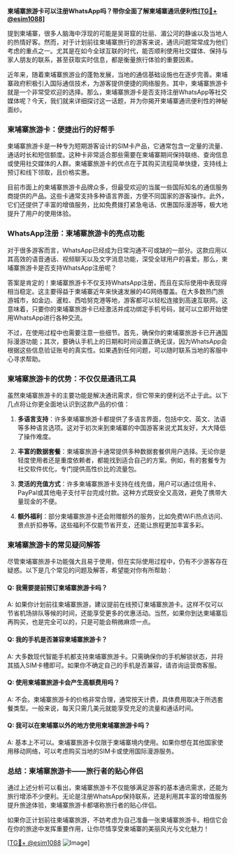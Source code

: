 **柬埔寨旅游卡可以注册WhatsApp吗？带你全面了解柬埔寨通讯便利性[[TG💪+ @esim1088](https://t.me/s/esim1088)]**

提到柬埔寨，很多人脑海中浮现的可能是吴哥窟的壮丽、湄公河的静谧以及当地人的热情好客。然而，对于计划前往柬埔寨旅行的游客来说，通讯问题常常成为他们考虑的重点之一。尤其是在如今全球互联的时代，能否顺利使用社交媒体、保持与家人朋友的联系，甚至获取实时信息，都是衡量旅行体验的重要因素。

近年来，随着柬埔寨旅游业的蓬勃发展，当地的通信基础设施也在逐步完善。柬埔寨政府积极引入国际通信技术，为游客提供便捷的网络服务。其中，柬埔寨旅游卡就是一个非常受欢迎的选择。那么，柬埔寨旅游卡是否支持注册WhatsApp等社交媒体呢？今天，我们就来详细探讨这一话题，并为你揭开柬埔寨通讯便利性的神秘面纱。

### **柬埔寨旅游卡：便捷出行的好帮手**

柬埔寨旅游卡是一种专为短期游客设计的SIM卡产品，它通常包含一定量的流量、通话时长和短信额度。这种卡非常适合那些需要在柬埔寨期间保持联络、查询信息或使用社交媒体的人群。柬埔寨旅游卡的优点在于其购买流程简单快捷，支持线上预订和线下领取，且价格实惠。

目前市面上的柬埔寨旅游卡品牌众多，但最受欢迎的当属一些国际知名的通信服务商提供的产品。这些卡通常支持多种语言界面，方便不同国家的游客操作。此外，它们还提供了丰富的增值服务，比如免费拨打紧急电话、优惠国际漫游等，极大地提升了用户的使用体验。

### **WhatsApp注册：柬埔寨旅游卡的亮点功能**

对于很多游客而言，WhatsApp已经成为日常沟通不可或缺的一部分。这款应用以其高效的语音通话、视频聊天以及文字消息功能，深受全球用户的喜爱。那么，柬埔寨旅游卡是否支持WhatsApp注册呢？

答案是肯定的！柬埔寨旅游卡不仅支持WhatsApp注册，而且在实际使用中表现得相当稳定。这主要得益于柬埔寨近年来快速发展的4G网络覆盖。在大多数热门旅游城市，如金边、暹粒、西哈努克港等地，游客都可以轻松连接到高速互联网。这意味着，只要你的柬埔寨旅游卡已经激活并成功绑定手机号码，就可以立即开始使用WhatsApp进行各种交流。

不过，在使用过程中也需要注意一些细节。首先，确保你的柬埔寨旅游卡已开通国际漫游功能；其次，要确认手机上的日期和时间设置正确无误，因为WhatsApp会根据这些信息验证账号的真实性。如果遇到任何问题，可以随时联系当地的客服中心寻求帮助。

### **柬埔寨旅游卡的优势：不仅仅是通讯工具**

虽然柬埔寨旅游卡的主要功能是解决通讯需求，但它带来的便利远不止于此。以下几点将让你更全面地认识到这款产品的价值：

1. **多语言支持**：许多柬埔寨旅游卡都提供了多语言界面，包括中文、英文、法语等多种语言选项。这对于初次来到柬埔寨的中国游客来说尤其友好，大大降低了操作难度。
   
2. **丰富的数据套餐**：柬埔寨旅游卡通常提供多种数据套餐供用户选择。无论你是轻度使用者还是重度依赖者，都能找到适合自己的方案。例如，有的套餐专为社交软件优化，专门提供高性价比的流量包。

3. **灵活的充值方式**：许多柬埔寨旅游卡支持在线充值，用户可以通过信用卡、PayPal或其他电子支付平台完成付款。这种方式既安全又高效，避免了携带大量现金的不便。

4. **额外福利**：部分柬埔寨旅游卡还会附赠额外的服务，比如免费WiFi热点访问、景点折扣券等。这些福利不仅能节省开支，还能让旅程更加丰富多彩。

### **柬埔寨旅游卡的常见疑问解答**

尽管柬埔寨旅游卡功能强大且易于使用，但在实际使用过程中，仍有不少游客存在疑惑。以下是几个常见的问题及解答，希望能对你有所帮助：

#### **Q: 我需要提前预订柬埔寨旅游卡吗？**
A: 如果你计划前往柬埔寨旅游，建议提前在线预订柬埔寨旅游卡。这样不仅可以节省机场排队等候的时间，还能享受更多的优惠活动。当然，如果你到达柬埔寨后再购买，也是完全可以的，只是可能会稍微麻烦一点。

#### **Q: 我的手机是否兼容柬埔寨旅游卡？**
A: 大多数现代智能手机都支持柬埔寨旅游卡。只需确保你的手机解锁状态，并将其插入SIM卡槽即可。如果你不确定自己的手机是否兼容，请咨询运营商客服。

#### **Q: 使用柬埔寨旅游卡会产生高额费用吗？**
A: 不会。柬埔寨旅游卡的价格非常合理，通常按天计费，具体费用取决于所选套餐类型。一般来说，每天只需几美元就能享受充足的流量和通话时间。

#### **Q: 我可以在柬埔寨以外的地方使用柬埔寨旅游卡吗？**
A: 基本上不可以。柬埔寨旅游卡仅限于柬埔寨境内使用。如果你想在其他国家使用移动网络，可以考虑购买当地的SIM卡或使用国际漫游服务。

### **总结：柬埔寨旅游卡——旅行者的贴心伴侣**

通过上述分析可以看出，柬埔寨旅游卡不仅能够满足游客的基本通讯需求，还能为旅行增添不少便利。无论是注册WhatsApp保持联系，还是利用其丰富的增值服务提升旅途体验，柬埔寨旅游卡都堪称旅行者的贴心伴侣。

如果你正计划前往柬埔寨旅游，不妨考虑为自己准备一张柬埔寨旅游卡。相信它会在你的旅途中发挥重要作用，让你尽情享受柬埔寨的美丽风光与文化魅力！

[[TG💪+ @esim1088](https://t.me/s/esim1088) ![Image](https://i.postimg.cc/4NQfJmqS/Snipaste-2025-05-13-00-14-12.png)]